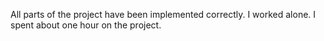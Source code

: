 All parts of the project have been implemented correctly.
I worked alone. 
I spent about one hour on the project.